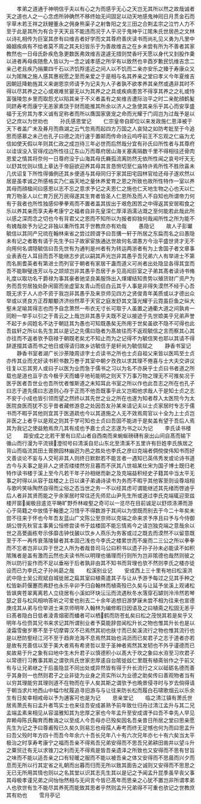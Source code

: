 <!-- { "loadSidebar": true } -->
　　孝弟之道通于神明信乎夫以有心之为而感乎无心之天岂无其所以然之故哉诚者天之道也人之一心念虑所钟确然不移终始无间固足以动天地感鬼神囘日月贯金石而孚草木若王祥之跃鲤董永之佣身熊渠子之射鲁阳之戈三田之合荆孟宗之泣竹人力不至于此是其所为有合于天天且不能违而况于人乎况于鬼神乎江隂朱氏世居邑之文林以诗礼相传为巨室其彦有曰维吉者好学而文其尊府善庆读书而尚礼见义勇为凡里中婚姻疾病有不给者莫不周之其夫妇皆乐于为善故维吉之在乡未尝有所为不善者其家教然也一日母氏卧疾危急更数医弗效维吉遑遽无措则焚香吁天愿以身代又刲股作羮以进者再母疾随愈人皆以为一念之诚孝感之所孚有以致然也辛酉岁歉民饥维吉念二亲己老且疾乃捐粟四千石以济饥殍逺近之间人以不饥而二亲亦安乐之臻于寿康众又以为隂隲之施人感其惠祝愿之至而亲爱之于是相与名其养亲之堂曰孝义今年夏维吉因朝廷降勅旌其义来谢恩京师请予为记夫为人子者孰不欲孝养其亲然或遇非其时不得以尽其养之之心或艰难贫窭无以为其养之之具或疾病患苦不得享其养之之礼或恃富强陵忽乡里而取怨尤以陷其亲于不义者盖有之矣维吉遭际治平之时二亲酡顔鹤髪同跻寿考而康宁无恙家素饶于财而能推其所余以济人之急使其亲乐乎其心而安享盛福于无穷其为孝义诚有足称者而所以膺国家褒宠之命而光耀于门闾岂为过哉予是以记之庶以为世劝也
　　孙氏感恩堂记
　　仁宗皇帝自即位以来发政施仁恩泽被于天下者盖广未及朞月而鼎湖之云气忽焉而起四方万国之人哀恸之如防考妣至于今追思而感慕之未己也孔子曰德之流行速于置邮而传命诗云呜呼前王不忘观之仁庙为尤信如使天假以年则其仁政之成岂待三年必世而后然哉分宜有孙氏曰所性者与其尊府以诖误没入官得戍边所性往辽东山万而尊府居山海关塞离隔数千里不得相往还骨肉恩爱之情其将奈何一日尊府没于山海其母氏羇孤流离防然无依所性闻之哀号吁天无以舒其忧则以情上章达于帝庭欲迎养其母其言恳恻切至仁庙特许焉所性不胜欣喜未几优诏复下所性得循例还其乡便道与其母同归于家其田宅园林官给还母子遂欢然以居是虽孝诚之所感格实乃仁庙天地之量休养爱育之恩之所致也故所性特作一室以养其母而顔楹间曰感恩以志不忘之意求予记之夫恩仁之施也仁天地生物之心也天以仁育万物圣人以仁育万民万民得遂其生育者皆圣人仁恩所及而人不自知也所谓帝力何有于我者也所性独感仰拳拳焉而不置者盖其拔出于艰危困苦之中得返其安居暇食之乐以养其亲而享夫寿考康宁之福者自非先皇深仁厚泽涵濡沾溉之至何能若此哉此所以感之深而念之切也今有背君父之恩而不知所以为报者抑独何哉闻所性之所为能不有媿哉故予为记之非独以重所性其于世教庶亦有劝哉
　　愚隐记
　　故人子彭瓛毓信以其同产兄琉在翰林来省之尝过顾谓予曰吾搆一轩于所居之东扁而名之曰愚隐未有记之者敢有请于先生予曰子故家宦族通达世故何名谓愚方今治平盛世贤才无不向用何名谓隠毓信曰吾先世有为通判是州者有为转运两浙者有为上舍国子者文章事业表表在人耳目而吾不能继志步武以嗣其声光岂非其愚乎吾兄弟六人有举进士不第而名厠耆英者有第进士而列官于朝者有家居干蛊而道义可尚者出处隐显各得其宜而吾不能聨璧连芳以与之颉颃岂非其愚乎吾居于乡见高闳巨室之子弟其髙者读诗书脩礼度以取功名干爵禄为事其豪者驰坚良美服饰出入煇燿结知贵势以殖货财广资产为务而吾穷居独处卧闲窗而坐虚室友青山而侣白云其于人事是非得失漠然不经于心吾既无求于人人亦不资于我岂非其愚乎及来京师见四方之贤俊青年美质或以才德出众举或以贤良方正荐颙颙济济纷然萃于天官之庭发舒其文藻光耀于云霓虽巨鱼之纵大壑未足喻其得志也而予自念萧然一布衣无寸长可取于人虽置之通衢大道之间孰肯一囘盼一举手以引之于青云之上哉岂非其愚乎夫既不足以接迹于先世嫓美乎兄弟声誉不起于乡闾姓名不达于朝廷其为愚也可知既愚矣无所用于世矣虽欲不隐不可得也此吾兹轩之所以名先生其以是记之先儒曰隐者为髙故往而不返观毓信之言而察其心其亦往而不返者欤予窃禄于朝既老矣尤不知止而为之记得不为毓信笑也耶以其请不得辞遂掇其语而书之他日或得请归故乡访毓信于是轩尚为毓信赋之
　　静香书室记
　　静香书室者湖广长沙荼陵周谅字士贞读书之所也士贞自祖父来皆以医鸣至士贞亦传其业而尤好读书积书数万巻于其室中朝夕孜孜以求其理不倦喜与士大夫交讲议往复以忘其劳人或曰子以医为业而急于儒书之习以为名不亦戾乎士贞曰书者道之所载也是道也亘乎古今极乎天而蟠乎地茍能明之则天下万事万物之理无不可推矣况于医乎医者吾世业也吾所忧者惟斯道之未知耳此书室之所以作也此吾志之所在也孔子曰志于道先儒曰志道则心存于正而不他吾既事乎此又岂暇他求哉人于是知士贞之志不安于小成也皆引领而望之然终以其先世之业之所在也遂为知者荐入太医院今为太医院良医而犹不忘乎昔者藏修游息之处因吾友孙某来请记夫以士贞家居时专志于儒书而不暇乎其他则宜其于医道疏也今以其道施之人无不效焉周官以十全为上士贞岂非医之上者乎以是观之则其于学可知也士贞曰吾固不能进于是矣盖有望于吾后人焉其为我记之使益勉焉庶几其有成也予嘉士贞之志遂为书之以为记
　　李氏读书楼记
　　距安成之北若干里有曰尼山者自西南而来蜿蜒磅礴有泉出山间自髙而输下循山而行漫为平流镜澄彻号曰清溪自尼山东北至清溪不五里许有巨姓李氏族居之背山而临流其田土膏腴园林幽迥为邑之胜处也李氏之彦曰克端者倜傥俊伟知书而好文善谈论不妄与人交茍非其人则终日默默若不能言者一遇知已英伟秀发或论诗书道古今与夫事之是非人之贤否缕缕然穷旦暮而不厌其八世祖某仕宋为国子博士既归老特作读书楼于溪上至今凡若干年子孙相继而新之及克端益积经史子籍其中当太平无事之时得以从容于兹楼之上日以课子弟诵诗读书为务而不暇乎其他客至则设尊俎相与歌吟笑咏陶然自得而尘俗之态当世之务一不以经其虑可谓能继述其先绪而啓迪乎后人者非其贤而能之乎余家居时常往还先师尼山尹先生所或道过李氏克端辄迎至兹楼开窗阑极目逺览平畴旷野乔林峻壑之奇可以一览尽在目前诚足以舒烦涤滞而游心于简籍之中放情于翰墨之习惜乎不得数游于其间以为恨既而别去于今二十年矣未尝不往来于怀也今年吾友蓝山广文陈公至京师以克端之命来求予序且曰予与今侍御胡公啓先秋官主事黄公恒修尝读书于兹楼固不能忘情焉今之请岂独克端之意哉余以世之高甍画栋夸示侈靡击钟伐皷以饮乡人燕乐为务客或过之既去而漠然不以留意既至于不一再传衰落陵替者其本固己浅也今李氏之楼累世而不废而二三公之所以拳拳而不忘者岂非以异于世之人所为者哉昔司马公曰积书以遗子孙子孙未必能读不如积隂隲者是盖有激而云然也夫读书所以明理也循理而行则所为岂非隂德也哉然则彼之所以防行妄作而不足以垂裕于后者孰非由其不知书而背理也欤不然则李氏之楼亦徒设而已为李氏之子孙尚勗之哉
　　松溪别业记
　　安成西上三十里有地曰松溪洪武中隐士吴公观斌自城徙居之扁其室曰植斋遣其子与让从予游予每过之见其手种之松皆新莳偃蹇而弗舒也永乐辛卯予归自翰林而植斋殁已久矣与让延予坐溪上观诸松皆飒爽苍翠离离若人立绕居有小溪如环玦沄沄而流遇秋冬水落穿石罅则泠泠然若琴瑟之音与松风相响答听之可爱也别去二十余年追想旧游梦寐未尝不相为往来也宣德庚戌其从弟与俭举进士来京师明年入翰林为编修暇日因语及之曰植斋之松固无恙乎曰髙者隐白日低者淩青烟密而蟠者可以栖鹤而防苍虬矣曰松之茂悦其若是矣乎又明年与俭赍其兄书来求记其所谓别业者予莫能辞尝闻松升长之物也惟其升长也是以淩霜雪傲岁寒不至于切摩霄汉不已焉然其初也肤寸而已矣溪流行之物也惟其流行也是以厯防壑经江河不至于趋奔沧海不息焉然其始也涓沥而已矣君子之志于道者亦若是故有充善信以至于美大者焉有希贤哲以至于圣神者焉然其发轫也不外乎谨德而已矣故易于升之象有曰地中生木升君子以慎德积小以髙大于坎之象曰水洊至习坎君子以常德行习教事其斯之谓欤呉氏世家忠厚逺自台隂徙兹仁里既有植斋翁作之于前又有与让兄弟继之于后虽隐显不同出处或异然皆有得于升长流行之义以砥砺名德而善乎其身则一也然则君子之业非徒为业身之资实所以为业德之助矣传曰善观物者当有以穷其理能穷其理则道不在物而在乎人矣其斯之谓欤予也晩景侵寻时与岁去倘得请于朝当求片地西山中幅巾杖履追寻旧游与与让往来防长松而履白石啸歌烟云以乐余生有日矣幸相戒毋以予为逋客可也是为记
　　思亲堂记
　　临之清江镇有萧氏世居焉萧氏有曰孟升者笃实士也来往吾安成甚熟予前年致仕归舟过清江孟升与其二兄孟端孟素来相见从容温雅知其为忠厚之家也今年孟升至安成谓予曰吾不幸先人早见弃赖母陈氏鞠育而教诲之以至成人今吾母亦已殁矣因名吾亲昔日所居之堂曰思亲愿先生为记之予曰尊甫殁已久矣久则易忘也母孺人寿考而终无足憾也何为而曰思孟升曰吾父殁时年方四十而吾今年余六十吾长兄年八十有六次兄年亦七十有六矣当太平极治之时享寿考康宁之福而吾亲不得焉吾兄弟安得而不思吾兄弟耕田凿井以望斗升之粟贸迁有无以求锥刀之利而无不得焉是皆吾亲遗泽之所致也又安得而不思有甘旨之味而不能以适吾亲之口有轻暖之服而不能以被吾亲之体又安得而不思晨而兴夕而息而无所以行其定省之礼朝而出暮而归而无所以致其面告之诚则又安得而不思思之无已无所用其情也则以之名其堂以识其志先生其以是记之予闻孟升昆季虽早丧父事其母极孝谨兄弟之间怡怡然相与无间言今皆已髙年而思亲之心犹不置岂非所谓孝弟人也欤世有生不能尽其养死而能致其思者乎然则孟升兄弟得不可重也欤记之世教庶其有劝也
　　雪月亭记
